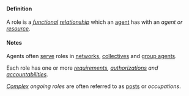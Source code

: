 #### Definition

A role is a *[functional](https://github.com/gcassel/Modular-Organization-Terminology/blob/master/terms/function.md) [relationship](https://github.com/gcassel/Modular-Organization-Terminology/blob/master/terms/relate.md)* which an [agent](https://github.com/gcassel/Modular-Organization-Terminology/blob/master/terms/agent.md) has with an *agent or [resource](https://github.com/gcassel/Modular-Organization-Terminology/blob/master/terms/resource.md)*.

#### Notes

Agents often [serve](https://github.com/gcassel/Modular-Organization-Terminology/blob/master/terms/serve.md) roles in [networks](https://github.com/gcassel/Modular-Organization-Terminology/blob/master/terms/network.md), [collectives](https://github.com/gcassel/Modular-Organization-Terminology/blob/master/terms/collective.md) and [group agents](https://github.com/gcassel/Modular-Organization-Terminology/blob/master/terms/group-agent.md). 

Each role has one or more *[requirements](https://github.com/gcassel/Modular-Organization-Terminology/blob/master/terms/require.md), [authorizations](https://github.com/gcassel/Modular-Organization-Terminology/blob/master/terms/authorize.md) and [accountabilities](https://github.com/gcassel/Modular-Organization-Terminology/blob/master/terms/accountability.md)*.

*[Complex](https://github.com/gcassel/Modular-Organization-Terminology/blob/master/terms/complex.md) ongoing roles* are often referred to as [posts](https://github.com/gcassel/Modular-Organization-Terminology/blob/master/terms/post.md)  or *occupations*.
